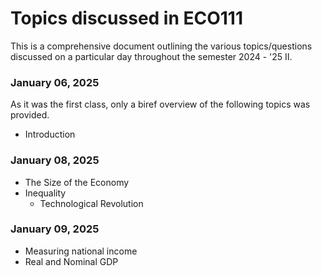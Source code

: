 # Topics discussed in ECO111

This is a comprehensive document outlining the various topics/questions discussed on a particular day throughout the semester 2024 - '25 II.

### January 06, 2025

As it was the first class, only a biref overview of the following topics was provided.

- Introduction

### January 08, 2025

- The Size of the Economy
- Inequality
    - Technological Revolution

### January 09, 2025

- Measuring national income
- Real and Nominal GDP